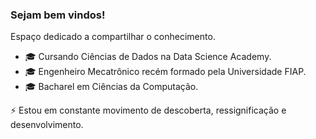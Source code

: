 ### Sejam bem vindos! 

Espaço dedicado a compartilhar o conhecimento.

- 🎓 Cursando Ciências de Dados na Data Science Academy.
- 🎓 Engenheiro Mecatrônico recém formado pela Universidade FIAP.
- 🎓 Bacharel em Ciências da Computação.

⚡ Estou em constante movimento de descoberta, ressignificação e desenvolvimento.
